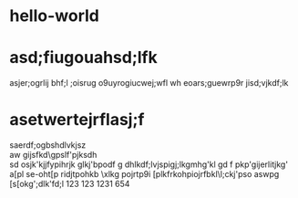 # hello-world
# asd;fiugouahsd;lfk
asjer;ogrlij bhf;l
;oisrug o9uyrogiucwej;wfl wh
eoars;guewrp9r jisd;vjkdf;lk
# asetwertejrflasj;f
saerdf;ogbshdlvkjsz\
aw
gijsfkd\gpslf'pjksdh\
sd
 osjk'kjjfypihrjk glkj'bpodf
 g dhlkdf;lvjspigj;lkgmhg'kl
 gd
 f pkp'gijerlitjkg' a[pl
 se-oht[p ridjtpohkb \xlkg pojrtp9i \[plkfrkohpiojrfbkl\l;ckj'pso
 aswpg
 [s[okg';dlk'fd;l
123
123
1231
654
